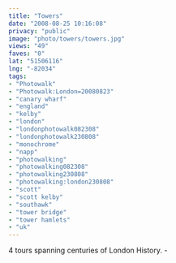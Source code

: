 ```yaml
---
title: "Towers"
date: "2008-08-25 10:16:08"
privacy: "public"
image: "photo/towers/towers.jpg"
views: "49"
faves: "0"
lat: "51506116"
lng: "-82034"
tags:
- "Photowalk"
- "Photowalk:London=20080823"
- "canary wharf"
- "england"
- "kelby"
- "london"
- "londonphotowalk082308"
- "londonphotowalk230808"
- "monochrome"
- "napp"
- "photowalking"
- "photowalking082308"
- "photowalking230808"
- "photowalking:london230808"
- "scott"
- "scott kelby"
- "southawk"
- "tower bridge"
- "tower hamlets"
- "uk"
---
```

4 tours spanning centuries of London History. - <a href="/photos/2008/08/26/towers"></a>
